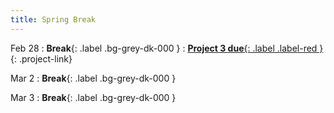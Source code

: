 ```yaml
---
title: Spring Break
---
```


Feb 28
: **Break**{: .label .bg-grey-dk-000 }
: [**Project 3 due**{: .label .label-red }](/projects/project3/){: .project-link} 

Mar 2
: **Break**{: .label .bg-grey-dk-000 }

Mar 3
: **Break**{: .label .bg-grey-dk-000 }
